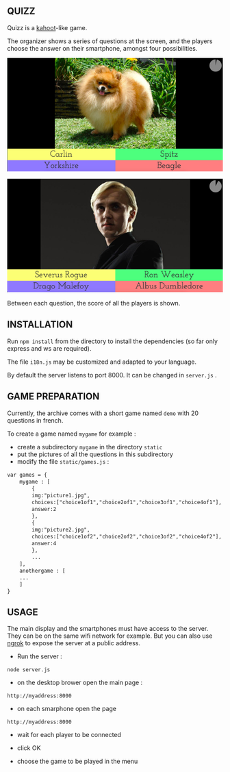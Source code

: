 ## QUIZZ

Quizz is a [kahoot](https://kahoot.com)-like game.

The organizer shows a series of questions at the screen,
and the players choose the answer on their smartphone,
amongst four possibilities.

![question1](question1.png)  



![question2](question2.png)

Between each question, the score of all the players is shown.

## INSTALLATION

Run `npm install` from the directory to install the
dependencies (so far only express and ws are required).

The file `i18n.js` may be customized and adapted to your language.

By default the server listens to port 8000. It can be changed 
in `server.js` .

## GAME PREPARATION

Currently, the archive comes with a short game named `demo`
with 20 questions in french.

To create a game named `mygame` for example :
* create a subdirectory `mygame` in the directory `static`
* put the pictures of all the questions in this subdirectory
* modify the file `static/games.js` :
```
var games = {
	mygame : [
		{
		img:"picture1.jpg",
		choices:["choice1of1","choice2of1","choice3of1","choice4of1"],
		answer:2	
		},
		{
		img:"picture2.jpg",
		choices:["choice1of2","choice2of2","choice3of2","choice4of2"],
		answer:4
		},
		...
	],
	anothergame : [
	...
	]
}
```
## USAGE

The main display and the smartphones must have access to the server. They can be on the same wifi network for example. But you can also use 
[ngrok](https://ngrok.com) to expose the server at a public address.

* Run the server :
```
node server.js
```

* on the desktop brower open the main page :
```
http://myaddress:8000
```

* on each smarphone open the page
```
http://myaddress:8000
```

* wait for each player to be connected

* click OK

* choose the game to be played in the menu



	
